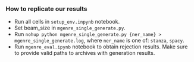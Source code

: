 ### How to replicate our results

- Run all cells in `setup_env.inpynb` notebook.
- Set beam_size in `mgenre_single_generate.py`.
- Run `nohup python mgenre_single_generate.py {ner_name} > mgenre_single_generate.log`, where `ner_name` is one of: `stanza`, `spacy`.
- Run `mgenre_eval.ipynb` notebook to obtain rejection results. Make sure to provide valid paths to archives with generation results.